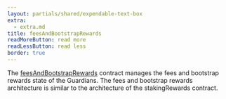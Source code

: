 ```yaml
---
layout: partials/shared/expendable-text-box
extra:
  - extra.md
title: feesAndBootstrapRewards
readMoreButton: read more
readLessButton: read less
border: true
---
```


The [feesAndBootstrapRewards](https://etherscan.io/0xda7e381544Fc73cad7D9E63C86e561452b9B9E9C) contract manages the fees and bootstrap rewards state of the Guardians. The fees and bootstrap rewards architecture is similar to the architecture of the stakingRewards contract.

